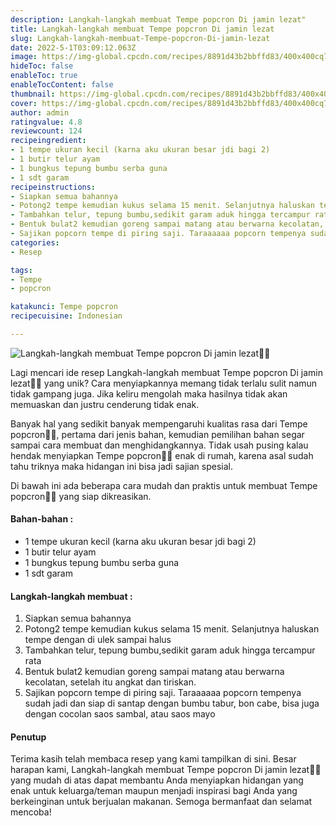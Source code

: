 ```yaml
---
description: Langkah-langkah membuat Tempe popcron Di jamin lezat"
title: Langkah-langkah membuat Tempe popcron Di jamin lezat
slug: Langkah-langkah-membuat-Tempe-popcron-Di-jamin-lezat
date: 2022-5-1T03:09:12.063Z
image: https://img-global.cpcdn.com/recipes/8891d43b2bbffd83/400x400cq70/photo.jpg
hideToc: false
enableToc: true
enableTocContent: false
thumbnail: https://img-global.cpcdn.com/recipes/8891d43b2bbffd83/400x400cq70/photo.jpg
cover: https://img-global.cpcdn.com/recipes/8891d43b2bbffd83/400x400cq70/photo.jpg
author: admin
ratingvalue: 4.8
reviewcount: 124
recipeingredient:
- 1 tempe ukuran kecil (karna aku ukuran besar jdi bagi 2)
- 1 butir telur ayam
- 1 bungkus tepung bumbu serba guna
- 1 sdt garam
recipeinstructions:
- Siapkan semua bahannya
- Potong2 tempe kemudian kukus selama 15 menit. Selanjutnya haluskan tempe dengan di ulek sampai halus
- Tambahkan telur, tepung bumbu,sedikit garam aduk hingga tercampur rata
- Bentuk bulat2 kemudian goreng sampai matang atau berwarna kecolatan, setelah itu angkat dan tiriskan.
- Sajikan popcorn tempe di piring saji. Taraaaaaa popcorn tempenya sudah jadi dan siap di santap dengan bumbu tabur, bon cabe, bisa juga dengan cocolan saos sambal, atau saos mayo
categories:
- Resep

tags:
- Tempe
- popcron

katakunci: Tempe popcron
recipecuisine: Indonesian

---
```


![Langkah-langkah membuat Tempe popcron Di jamin lezat👩‍🍳](https://img-global.cpcdn.com/recipes/8891d43b2bbffd83/400x400cq70/photo.jpg)

Lagi mencari ide resep Langkah-langkah membuat Tempe popcron Di jamin lezat👩‍🍳 yang unik? Cara menyiapkannya memang tidak terlalu sulit namun tidak gampang juga. Jika keliru mengolah maka hasilnya tidak akan memuaskan dan justru cenderung tidak enak.

Banyak hal yang sedikit banyak mempengaruhi kualitas rasa dari Tempe popcron👩‍🍳, pertama dari jenis bahan, kemudian pemilihan bahan segar sampai cara membuat dan menghidangkannya. Tidak usah pusing kalau hendak menyiapkan Tempe popcron👩‍🍳 enak di rumah, karena asal sudah tahu triknya maka hidangan ini bisa jadi sajian spesial.

Di bawah ini ada beberapa cara mudah dan praktis untuk membuat Tempe popcron👩‍🍳 yang siap dikreasikan.

<!--inarticleads1-->

#### Bahan-bahan :

- 1 tempe ukuran kecil (karna aku ukuran besar jdi bagi 2)
- 1 butir telur ayam
- 1 bungkus tepung bumbu serba guna
- 1 sdt garam

<!--inarticleads2-->

#### Langkah-langkah membuat :

1. Siapkan semua bahannya
1. Potong2 tempe kemudian kukus selama 15 menit. Selanjutnya haluskan tempe dengan di ulek sampai halus
1. Tambahkan telur, tepung bumbu,sedikit garam aduk hingga tercampur rata
1. Bentuk bulat2 kemudian goreng sampai matang atau berwarna kecolatan, setelah itu angkat dan tiriskan.
1. Sajikan popcorn tempe di piring saji. Taraaaaaa popcorn tempenya sudah jadi dan siap di santap dengan bumbu tabur, bon cabe, bisa juga dengan cocolan saos sambal, atau saos mayo

#### Penutup

Terima kasih telah membaca resep yang kami tampilkan di sini. Besar harapan kami, Langkah-langkah membuat Tempe popcron Di jamin lezat👩‍🍳 yang mudah di atas dapat membantu Anda menyiapkan hidangan yang enak untuk keluarga/teman maupun menjadi inspirasi bagi Anda yang berkeinginan untuk berjualan makanan. Semoga bermanfaat dan selamat mencoba!